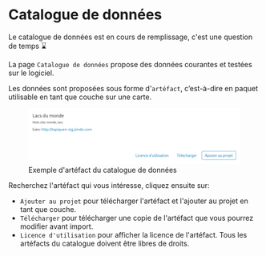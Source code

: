 <a name="data-store"></a>

# Catalogue de données

<div class='alert alert-warning mb-4'>
  Le catalogue de données est en cours de remplissage, c'est une question de temps ⌛
</div>

La page `Catalogue de données` propose des données courantes et testées sur le logiciel.

Les données sont proposées sous forme d'`artéfact`, c’est-à-dire en paquet utilisable en tant que couche sur une carte.

<figure>
    <img src="./assets/data-store-card.png" alt="Exemple d'artéfact du catalogue de données"/>
    <figcaption>Exemple d'artéfact du catalogue de données</figcaption>
</figure>

Recherchez l'artéfact qui vous intéresse, cliquez ensuite sur:

- `Ajouter au projet` pour télécharger l'artéfact et l'ajouter au projet en tant que couche.
- `Télécharger` pour télécharger une copie de l'artéfact que vous pourrez modifier avant import.
- `Licence d'utilisation` pour afficher la licence de l'artéfact. Tous les artéfacts du catalogue doivent être libres de droits.
